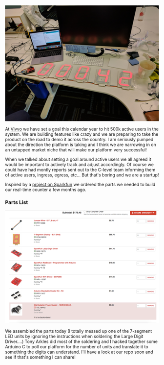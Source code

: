 ![Citizen One Identity Counter](https://github.com/lucastetreault/blog/raw/master/public/assets/c1-counter.jpg "Citizen One Identity Counter")

At [Vivvo](http://www.vivvo.com/) we have set a goal this calendar year to hit 500k active users in the system. We are building features like crazy and we are preparing to take the product on the road to demo it across the country. I am seriously pumped about the direction the platform is taking and I think we are narrowing in on an untapped market niche that will make our platform very successful! 

When we talked about setting a goal around active users we all agreed it would be important to actively track and adjust accordingly. Of course we could have had montly reports sent out to the C-level team informing them of active users, ingress, egress, etc... But that's boring and we are a startup! 

Inspired by a [project on Sparkfun](https://learn.sparkfun.com/tutorials/large-digit-driver-hookup-guide?_ga=2.210604374.299866538.1519450863-1940185995.1519450863) we ordered the parts we needed to build our real-time counter a few months ago.

### Parts List
![Parts List](https://github.com/lucastetreault/blog/raw/master/public/assets/partsList.png "Parts List")

We assembled the parts today (I totally messed up one of the 7-segment LED units by ignoring the instructions when soldering the Large Digit Driver....) Tony Arkles did most of the soldering and I hacked together some Arduino C to poll our platform for the number of units and translate it to something the digits can understand. I'll have a look at our repo soon and see if that's something I can share! 
